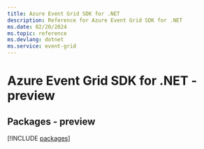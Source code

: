 ```yaml
---
title: Azure Event Grid SDK for .NET
description: Reference for Azure Event Grid SDK for .NET
ms.date: 02/20/2024
ms.topic: reference
ms.devlang: dotnet
ms.service: event-grid
---
```

# Azure Event Grid SDK for .NET - preview
## Packages - preview
[!INCLUDE [packages](event-grid-index.md)]